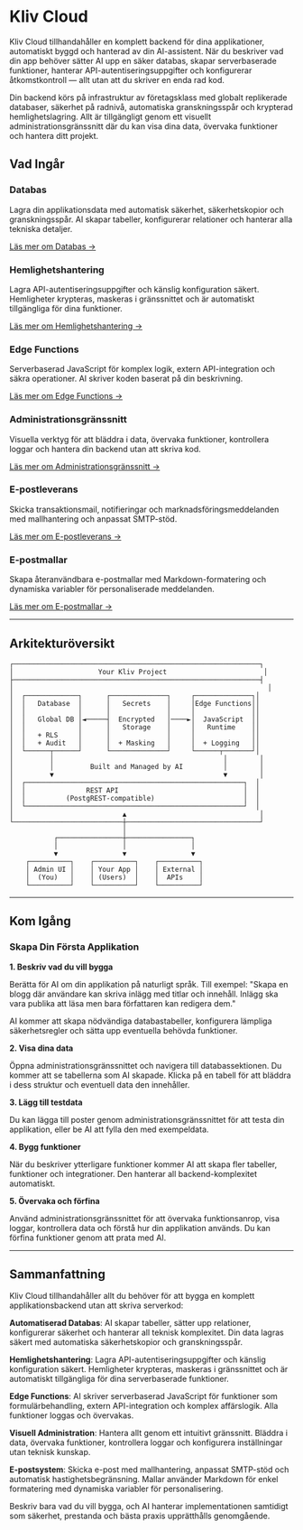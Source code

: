 # Kliv Cloud

Kliv Cloud tillhandahåller en komplett backend för dina applikationer, automatiskt byggd och hanterad av din AI-assistent. När du beskriver vad din app behöver sätter AI upp en säker databas, skapar serverbaserade funktioner, hanterar API-autentiseringsuppgifter och konfigurerar åtkomstkontroll — allt utan att du skriver en enda rad kod.

Din backend körs på infrastruktur av företagsklass med globalt replikerade databaser, säkerhet på radnivå, automatiska granskningsspår och krypterad hemlighetslagring. Allt är tillgängligt genom ett visuellt administrationsgränssnitt där du kan visa dina data, övervaka funktioner och hantera ditt projekt.

## Vad Ingår

### Databas
Lagra din applikationsdata med automatisk säkerhet, säkerhetskopior och granskningsspår. AI skapar tabeller, konfigurerar relationer och hanterar alla tekniska detaljer.

[Läs mer om Databas →](/sv/cloud/database)

### Hemlighetshantering
Lagra API-autentiseringsuppgifter och känslig konfiguration säkert. Hemligheter krypteras, maskeras i gränssnittet och är automatiskt tillgängliga för dina funktioner.

[Läs mer om Hemlighetshantering →](/sv/cloud/secrets)

### Edge Functions
Serverbaserad JavaScript för komplex logik, extern API-integration och säkra operationer. AI skriver koden baserat på din beskrivning.

[Läs mer om Edge Functions →](/sv/cloud/functions)

### Administrationsgränssnitt
Visuella verktyg för att bläddra i data, övervaka funktioner, kontrollera loggar och hantera din backend utan att skriva kod.

[Läs mer om Administrationsgränssnitt →](/sv/cloud/admin)

### E-postleverans
Skicka transaktionsmail, notifieringar och marknadsföringsmeddelanden med mallhantering och anpassat SMTP-stöd.

[Läs mer om E-postleverans →](/sv/cloud/email-delivery)

### E-postmallar
Skapa återanvändbara e-postmallar med Markdown-formatering och dynamiska variabler för personaliserade meddelanden.

[Läs mer om E-postmallar →](/sv/cloud/email-templates)

---

## Arkitekturöversikt

```
┌─────────────────────────────────────────────────────────────┐
│                     Your Kliv Project                        │
├─────────────────────────────────────────────────────────────┤
│                                                               │
│  ┌─────────────┐      ┌──────────────┐     ┌──────────────┐│
│  │   Database  │      │   Secrets    │     │Edge Functions││
│  │             │      │              │     │              ││
│  │   Global DB │◄─────┤  Encrypted   │────►│  JavaScript  ││
│  │             │      │   Storage    │     │   Runtime    ││
│  │   + RLS     │      │              │     │              ││
│  │   + Audit   │      │  + Masking   │     │  + Logging   ││
│  └──────┬──────┘      └──────────────┘     └──────┬───────┘│
│         │                                          │        │
│         │         Built and Managed by AI          │        │
│         ▼                                          ▼        │
│  ┌──────────────────────────────────────────────────────┐  │
│  │               REST API                               │  │
│  │          (PostgREST-compatible)                      │  │
│  └──────────────────────────────────────────────────────┘  │
│                           ▲                                 │
└───────────────────────────┼─────────────────────────────────┘
                            │
           ┌────────────────┼────────────────┐
           │                │                │
           ▼                ▼                ▼
    ┌──────────┐    ┌──────────┐    ┌──────────┐
    │ Admin UI │    │ Your App │    │ External │
    │  (You)   │    │ (Users)  │    │  APIs    │
    └──────────┘    └──────────┘    └──────────┘
```

---

## Kom Igång

### Skapa Din Första Applikation

**1. Beskriv vad du vill bygga**

Berätta för AI om din applikation på naturligt språk. Till exempel: "Skapa en blogg där användare kan skriva inlägg med titlar och innehåll. Inlägg ska vara publika att läsa men bara författaren kan redigera dem."

AI kommer att skapa nödvändiga databastabeller, konfigurera lämpliga säkerhetsregler och sätta upp eventuella behövda funktioner.

**2. Visa dina data**

Öppna administrationsgränssnittet och navigera till databassektionen. Du kommer att se tabellerna som AI skapade. Klicka på en tabell för att bläddra i dess struktur och eventuell data den innehåller.

**3. Lägg till testdata**

Du kan lägga till poster genom administrationsgränssnittet för att testa din applikation, eller be AI att fylla den med exempeldata.

**4. Bygg funktioner**

När du beskriver ytterligare funktioner kommer AI att skapa fler tabeller, funktioner och integrationer. Den hanterar all backend-komplexitet automatiskt.

**5. Övervaka och förfina**

Använd administrationsgränssnittet för att övervaka funktionsanrop, visa loggar, kontrollera data och förstå hur din applikation används. Du kan förfina funktioner genom att prata med AI.

---

## Sammanfattning

Kliv Cloud tillhandahåller allt du behöver för att bygga en komplett applikationsbackend utan att skriva serverkod:

**Automatiserad Databas**: AI skapar tabeller, sätter upp relationer, konfigurerar säkerhet och hanterar all teknisk komplexitet. Din data lagras säkert med automatiska säkerhetskopior och granskningsspår.

**Hemlighetshantering**: Lagra API-autentiseringsuppgifter och känslig konfiguration säkert. Hemligheter krypteras, maskeras i gränssnittet och är automatiskt tillgängliga för dina serverbaserade funktioner.

**Edge Functions**: AI skriver serverbaserad JavaScript för funktioner som formulärbehandling, extern API-integration och komplex affärslogik. Alla funktioner loggas och övervakas.

**Visuell Administration**: Hantera allt genom ett intuitivt gränssnitt. Bläddra i data, övervaka funktioner, kontrollera loggar och konfigurera inställningar utan teknisk kunskap.

**E-postsystem**: Skicka e-post med mallhantering, anpassat SMTP-stöd och automatisk hastighetsbegränsning. Mallar använder Markdown för enkel formatering med dynamiska variabler för personalisering.

Beskriv bara vad du vill bygga, och AI hanterar implementationen samtidigt som säkerhet, prestanda och bästa praxis upprätthålls genomgående.
